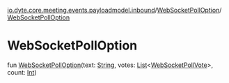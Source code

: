 [io.dyte.core.meeting.events.payloadmodel.inbound](../index.md)/[WebSocketPollOption](index.md)/[WebSocketPollOption](-web-socket-poll-option.md)

# WebSocketPollOption


fun [WebSocketPollOption](-web-socket-poll-option.md)(text: [String](https://kotlinlang.org/api/latest/jvm/stdlib/kotlin/-string/index.html), votes: [List](https://kotlinlang.org/api/latest/jvm/stdlib/kotlin.collections/-list/index.html)&lt;[WebSocketPollVote](../-web-socket-poll-vote/index.md)&gt;, count: [Int](https://kotlinlang.org/api/latest/jvm/stdlib/kotlin/-int/index.html))

